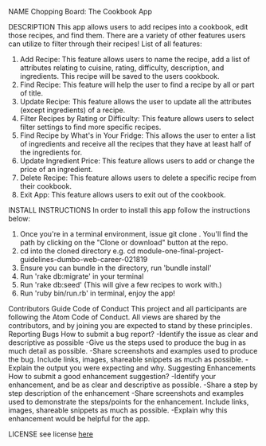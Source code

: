 NAME
Chopping Board: The Cookbook App

DESCRIPTION
This app allows users to add recipes into a cookbook, edit those recipes, and find them. There are a variety of other features users can utilize to filter through their recipes!
List of all features:
1. Add Recipe: This feature allows users to name the recipe, add a list of attributes relating to cuisine, rating, difficulty, description, and ingredients. This recipe will be saved to the users cookbook.
2. Find Recipe: This feature will help the user to find a recipe by all or part of title.
3. Update Recipe: This feature allows the user to update all the attributes (except ingredients) of a recipe.
4. Filter Recipes by Rating or Difficulty: This feature allows users to select filter settings to find more specific recipes.
5. Find Recipe by What's in Your Fridge: This allows the user to enter a list of ingredients and receive all the recipes that they have at least half of the ingredients for. 
5. Update Ingredient Price: This feature allows users to add or change the price of an ingredient.
6. Delete Recipe: This feature allows users to delete a specific recipe from their cookbook.
7. Exit App: This feature allows users to exit out of the cookbook.

INSTALL INSTRUCTIONS
In order to install this app follow the instructions below:
1. Once you're in a terminal environment, issue git clone <clone source path>. You'll find the path by clicking on the "Clone or download" button at the repo.
2. cd into the cloned directory e.g. cd module-one-final-project-guidelines-dumbo-web-career-021819
3. Ensure you can bundle in the directory, run 'bundle install'
4. Run 'rake db:migrate' in your terminal
5. Run 'rake db:seed' (This will give a few recipes to work with.)
6. Run 'ruby bin/run.rb' in terminal, enjoy the app!


Contributors Guide
Code of Conduct
This project and all participants are following the Atom Code of Conduct. All views are shared by the contributors, and by joining you are expected to stand by these principles.
Reporting Bugs
  How to submit a bug report?
  -Identify the issue as clear and descriptive as possible
  -Give us the steps used to produce the bug in as much detail as possible.
  -Share screenshots and examples used to produce the bug. Include links, images, shareable snippets as much as possible.
  -Explain the output you were expecting and why.
Suggesting Enhancements
  How to submit a good enhancement suggestion?
  -Identify your enhancement, and be as clear and descriptive as possible.
  -Share a step by step description of the enhancement
  -Share screenshots and examples used to demonstrate the steps/points for the enhancement. Include links, images, shareable snippets as much as possible.
  -Explain why this enhancement would be helpful for the app.

LICENSE
see license [here](/PROJECTLICENSE.md)

